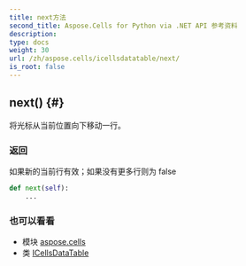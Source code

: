 ```yaml
---
title: next方法
second_title: Aspose.Cells for Python via .NET API 参考资料
description:
type: docs
weight: 30
url: /zh/aspose.cells/icellsdatatable/next/
is_root: false
---
```

##  next() {#}
将光标从当前位置向下移动一行。


### 返回

如果新的当前行有效；如果没有更多行则为 false


```python
def next(self):
    ...
```





### 也可以看看
* 模块 [aspose.cells](../../)
* 类 [ICellsDataTable](/cells/python-net/zh/aspose.cells/icellsdatatable)
